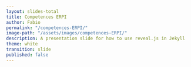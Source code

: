 ```yaml
---
layout: slides-total
title: Competences ERPI
author: Fabio
permalink: "/competences-ERPI/"
image-path: "/assets/images/competences-ERPI/"
description: A presentation slide for how to use reveal.js in Jekyll
theme: white
transition: slide
published: false
---
```



<section data-markdown data-separator="---">
<script type="text/template">

## Competences at ERPI Laboratory

---
### Research Axis

<img width="50%" class="plain" src="{{ site.baseurl | append:page.image-path | append: 'Diapositive9.jpeg' }}">

*PPT from Mauricio Camargo

---
### Application Fields

<img width="50%" class="plain" src="{{ site.baseurl | append:page.image-path | append: 'Diapositive11.jpeg' }}">

*PPT from Mauricio Camargo 
---

# Proposals

1. Cartography of PhD Students <!-- .element: class="fragment highlight-blue" data-fragment-index="2" --> 
2. Guide of the ERPI Doctorant
3. Tools / Communication among 

--- 
## Cartography 

<img width="50%" class="plain" src="{{ site.baseurl | append:page.image-path | append: 'Competences.jpg' }}">

---


### Competences

1. Profesional cooperation (Intra / Extra)
2. Research Methodology
3. Writing and Oral communication
4. Data Analysis / Data Visualization
5. Langues
6. Pedagogy
7. Project Management
8. Expertise (Coeur du Metier)
9. Obtention of Funding
10. ...

---
### Competences according to

<img width="50%" class="plain" src="{{ site.baseurl | append:page.image-path | append: 'Competences-France.jpg' }}">


[Arrêté du 22 février 2019 définissant les compétences des diplômés du doctorat et inscrivant le doctorat au répertoire national de la certification professionnelle](https://www.legifrance.gouv.fr/affichTexte.do?cidTexte=JORFTEXT000038200990&dateTexte=&categorieLien=id) 

---
### Competences for ERPI

*Work in progress..* :)

https://erpi.univ-lorraine.fr/Competences.html


<img width="50%" class="plain" src="https://media.giphy.com/media/h9tY3FscKKZj2/giphy.gif">

---

## Ideas to Explore?

So what?

- Quelle stratègie pour les publications ?
    + co-concevoir la stratègie par domaine de recherche (seminaire stratègique du labo ? ) 
- De quelle manière pouvons-nous profiter de la carthographie des competences? 
    + quels actions mettre en place?



---

## Questions or sugestions? 
let us know 

![](https://media.giphy.com/media/4EF5xIO5yiivWh4gGn/giphy.gif)


---
### Level of Research

<img width="50%" class="plain" src="{{ site.baseurl | append:page.image-path | append: 'Diapositive14.jpeg' }}">

*PPT from Mauricio Camargo 


---
# Proposals

1. Cartography of PhD Students 
2. Guide of the ERPI Doctorant <!-- .element: class="fragment highlight-blue" data-fragment-index="2" --> 
3. Tools / Communication among 
--- 
## Zenkit for PhD

https://zenkit.com/ 

---


# Proposals

1. Cartography of PhD Students 
2. Guide of the ERPI Doctorant 
3. Tools / Communication among <!-- .element: class="fragment highlight-blue" data-fragment-index="2" --> 
--- 

### Tools / Communications for PhD

- Slack? https://slack.com/intl/fr-fr/
- Facebook?
- WhatsApp?
 
*Let us know you ideas*




  
</script>
</section>
